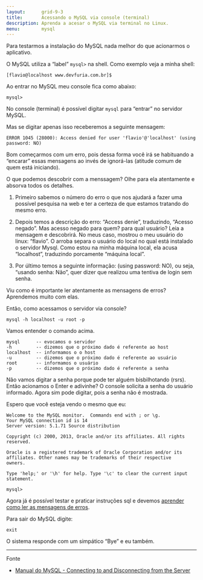 ```yaml
---
layout:      grid-9-3
title:       Acessando o MySQL via console (terminal)
description: Aprenda a acesar o MySQL via terminal no Linux.
menu:        mysql
---
```



Para testarmos a instalação do MySQL nada melhor do que acionarmos o aplicativo.

O MySQL utiliza a “label” `mysql>` na shell. Como exemplo veja a minha shell:

    [flavio@localhost www.devfuria.com.br]$

Ao entrar no MySQL meu console fica como abaixo:

    mysql>

No console (terminal) é possível digitar `mysql` para “entrar” no servidor MySQL. 

Mas se digitar apenas isso receberemos a seguinte mensagem:

    ERROR 1045 (28000): Access denied for user 'flavio'@'localhost' (using password: NO)

Bom começarmos com um erro, pois dessa forma você irá se habituando a “encarar” essas mensagens ao invés de ignorá-las
(atitude comum de quem está iniciando).

O que podemos descobrir com a menssagem? Olhe para ela atentamente e absorva todos os detalhes.

1. Primeiro sabemos o número do erro o que nos ajudará a fazer uma possível pesquisa na web e ter a certeza de que 
estamos tratando do mesmo erro.

2. Depois temos a descrição do erro: “Access denie”, traduzindo, “Acesso negado”. Mas acesso negado para quem? para qual
 usuário? Leia a mensagem e descobrirá. No meus caso, mostrou o meu usuário do linux: “flavio”. O arroba separa o usuário do local no qual está instalado o servidor Mysql. Como estou na minha máquina local, ela acusa “localhost”, traduzindo porcamente “máquina local”.

3. Por último temos a seguinte informação: (using password: NO), ou seja, “usando senha: Não”, quer dizer que realizou 
uma tentiva de login sem senha.

Viu como é importante ler atentamente as mensagens de erros? Aprendemos muito com elas.

Então, como acessamos o servidor via console?

    mysql -h localhost -u root -p

Vamos entender o comando acima.

    mysql      -- evocamos o servidor
    -h         -- dizemos que o próximo dado é referente ao host
    localhost  -- informamos o o host
    -u         -- dizemos que o próximo dado é referente ao usuário
    root       -- informamos o usuário
    -p         -- dizemos que o próximo dado é referente a senha

Não vamos digitar a senha porque pode ter alguém bisbilhotando (rsrs). Então acionamos o Enter e adivinhe? O console 
solicita a senha do usuário informado. Agora sim pode digitar, pois a senha não é mostrada.

Espero que você esteja vendo o mesmo que eu:

    Welcome to the MySQL monitor.  Commands end with ; or \g.
    Your MySQL connection id is 14
    Server version: 5.1.71 Source distribution

    Copyright (c) 2000, 2013, Oracle and/or its affiliates. All rights reserved.

    Oracle is a registered trademark of Oracle Corporation and/or its
    affiliates. Other names may be trademarks of their respective
    owners.

    Type 'help;' or '\h' for help. Type '\c' to clear the current input statement.

    mysql> 

Agora já é possível testar e praticar instruções sql e devemos 
[aprender como ler as mensagens de erros](../mysql-ler-mensagens-erro/).

Para sair do MySQL digite:

    exit

O sistema responde com um simpático “Bye” e eu também.

<hr>
Fonte

* [Manual do MySQL - Connecting to and Disconnecting from the Server](http://dev.mysql.com/doc/refman/5.7/en/connecting-disconnecting.html "link-externo") 